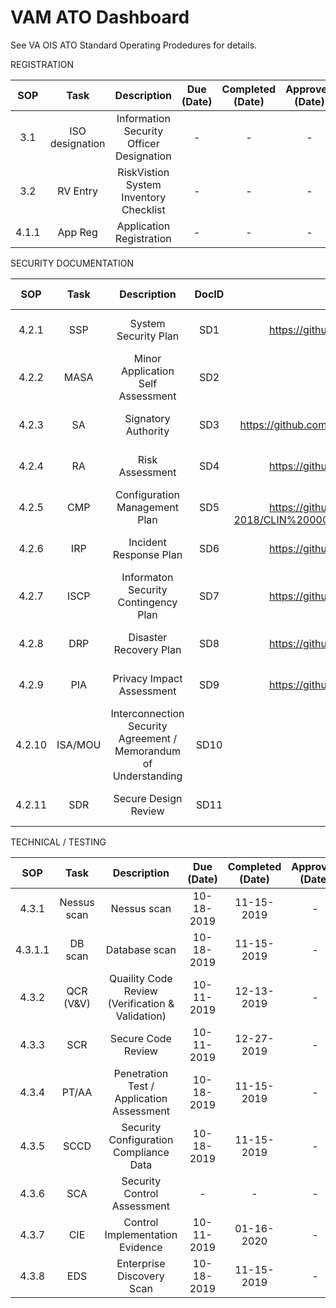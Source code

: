 # VAM ATO Dashboard

See VA OIS ATO Standard Operating Prodedures for details.


REGISTRATION

| SOP | Task | Description | Due (Date) | Completed (Date) | Approved (Date) |
|:---:|:---:|:---:|:---:|:---:|:---:|
| 3.1 | ISO designation | Information Security Officer Designation | - | - | - |
| 3.2 | RV Entry | RiskVistion System Inventory Checklist | - | - | - |
| 4.1.1 | App Reg | Application Registration | - | - | - |

SECURITY DOCUMENTATION

| SOP | Task | Description | DocID | Location | Due (Date) | Completed (Date) | Approved (Date) |
|:---:|:---:|:---:|:---:|:---:|:---:|:---:|:---:|
| 4.2.1 | SSP | System Security Plan | SD1 | Risk Vision and on GitHub: https://github.com/vistadataproject/VAM2ProjectManagement/blob/master/other/VAM1-2018/VAM_System_Security_Plan_Updated.docx | 03-07-2019 | 03-07-2019 | - | 
| 4.2.2 | MASA | Minor Application Self Assessment | SD2 | Not applicable, VAM2 is not a minor application, <br /> VAM2 requires  its own ATO | N/A | N/A | N/A|
| 4.2.3 | SA | Signatory Authority | SD3 | Risk Vision and on GitHub: https://github.com/vistadataproject/VAM2ProjectManagement/blob/master/other/VAM1-2018/VAM-Signatory_Authority-2019.docx | 02-01-2019 | 10-01-2019 | - |
| 4.2.4 | RA | Risk Assessment | SD4 | Risk Vision and on GitHub: https://github.com/vistadataproject/VAM2ProjectManagement/blob/master/other/VAM1-2018/VAM_Risk_Assessment.docx | 06-06-2019 | 07-17-2019 | - |
| 4.2.5 | CMP | Configuration Management Plan | SD5 | Risk Vision and on GitHub: https://github.com/vistadataproject/VAM2ProjectManagement/blob/master/other/VAM1-2018/CLIN%200001AH%20%20VAM%20Configuration%20Management%20Plan%20v%201.2.docx | - | - | - |
| 4.2.6 | IRP | Incident Response Plan | SD6 | Risk Vision and on GitHub: https://github.com/vistadataproject/VAM2ProjectManagement/blob/master/other/VAM1-2018/VAM%20IRP_V_1.0_Unsigned.docx |06-06-2019 | 06-26-2019 | - |
| 4.2.7 | ISCP | Informaton Security Contingency Plan | SD7 | Risk Vision and on GitHub: https://github.com/vistadataproject/VAM2ProjectManagement/blob/master/other/VAM1-2018/VAM%20-%20ISCP_V1.2_9-6-18_Unsigned.docx | 06-06-2019 | 06-26-2019 | - |
| 4.2.8 | DRP | Disaster Recovery Plan | SD8 | Risk Vision andon GitHub: https://github.com/vistadataproject/VAM2ProjectManagement/blob/master/other/VAM1-2018/VAM_DRP_1.0_Unsigned.docx | - | - | - |
| 4.2.9 | PIA | Privacy Impact Assessment | SD9 | Risk Vision and on GitHub: https://github.com/vistadataproject/VAM2ProjectManagement/blob/master/other/VAM1-2018/FY18StandardPIA-VAM_ForSignature.docx | 06-26-2019 | 09-20-2019 | - |
| 4.2.10 | ISA/MOU | Interconnection Security Agreement / Memorandum of Understanding | SD10 | Risk Vision and GitHub:  Need to Obtain the Document| 06-06-2019 | 06-19-2019 | - |
| 4.2.11	| SDR | Secure Design Review | SD11 | Risk Vision and on GitHub: Need to Obtain the Document | 10-11-2019 | 10-18-2019 | - |

TECHNICAL / TESTING

| SOP     | Task    | Description | Due (Date) | Completed (Date) | Approved (Date) |
|:---:|:---:|:---:|:---:|:---:|:---:|
|4.3.1 | Nessus scan | Nessus scan | 10-18-2019 | 11-15-2019 | - |
| 4.3.1.1	| DB scan | Database scan | 10-18-2019 | 11-15-2019 | - |
| 4.3.2 | QCR (V&V) | Quaility Code Review (Verification & Validation) | 10-11-2019 | 12-13-2019 | - |
| 4.3.3 | SCR	| Secure Code Review | 10-11-2019 | 12-27-2019 | - |
| 4.3.4 | PT/AA | Penetration Test / Application Assessment | 10-18-2019 | 11-15-2019 | - |
| 4.3.5 | SCCD | Security Configuration Compliance Data | 10-18-2019 | 11-15-2019 | - |
| 4.3.6	| SCA | Security Control Assessment | - | - | - |
| 4.3.7 | CIE | Control Implementation Evidence | 10-11-2019 | 01-16-2020 | - |
| 4.3.8 | EDS | Enterprise Discovery Scan | 10-18-2019 | 11-15-2019 | - |
